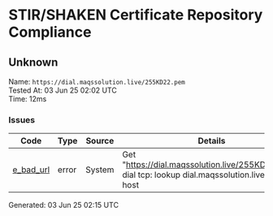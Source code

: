 # STIR/SHAKEN Certificate Repository Compliance

## Unknown

Name: `https://dial.maqssolution.live/255KD22.pem`\
Tested At: 03 Jun 25 02:02 UTC\
Time: 12ms

### Issues

| Code | Type | Source | Details |
|------|------|--------|---------|
| [e_bad_url](../../ISSUES/e_bad_url/README.md) | error | System | Get "https://dial.maqssolution.live/255KD22.pem": dial tcp: lookup dial.maqssolution.live: no such host |

Generated: 03 Jun 25 02:15 UTC